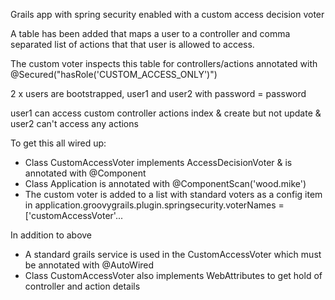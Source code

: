 Grails app with spring security enabled with a custom access decision voter

A table has been added that maps a user to a controller and comma separated list of actions that that user
is allowed to access.

The custom voter inspects this table for controllers/actions annotated with @Secured("hasRole('CUSTOM_ACCESS_ONLY')")

2 x users are bootstrapped, user1 and user2 with password = password

user1 can access custom controller actions index & create but not update & user2 can't access any actions

To get this all wired up:
* Class CustomAccessVoter implements AccessDecisionVoter & is annotated with @Component
* Class Application is annotated with @ComponentScan('wood.mike')
* The custom voter is added to a list with standard voters as a config item in application.groovygrails.plugin.springsecurity.voterNames = ['customAccessVoter'...

In addition to above
* A standard grails service is used in the CustomAccessVoter which must be annotated with @AutoWired
* Class CustomAccessVoter also implements WebAttributes to get hold of controller and action details